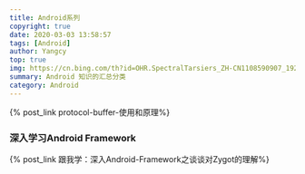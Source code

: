 ```yaml
---
title: Android系列
copyright: true
date: 2020-03-03 13:58:57
tags: [Android]
author: Yangcy
top: true
img: https://cn.bing.com/th?id=OHR.SpectralTarsiers_ZH-CN1108590907_1920x1080.jpg&rf=LaDigue_1920x1080.jpg&pid=hp
summary: Android 知识的汇总分类
category: Android
---
```


{% post_link  protocol-buffer-使用和原理%}

### 深入学习Android Framework

{% post_link  跟我学：深入Android-Framework之谈谈对Zygot的理解%}


